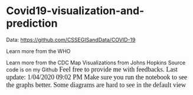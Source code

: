 # Covid19-visualization-and-prediction

Data: https://github.com/CSSEGISandData/COVID-19

Learn more from the WHO

Learn more from the CDC
Map Visualizations from Johns Hopkins
Source code is on my Github </font>
<font face = "Verdana" size ="4">
Feel free to provide me with feedbacks.
Last update: 1/04/2020 09:02 PM
Make sure you run the notebook to see the graphs better. Some diagrams are hard to see in the default view

